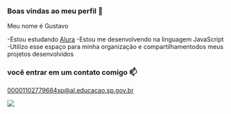 ### Boas vindas ao meu perfil 💟

Meu nome é Gustavo

-Estou estudando [Alura](www.alura.com.br)
-Estou me desenvolvendo na linguagem JavaScript
-Utilizo esse espaço para minha organização e compartilhamentodos meus projetos desenvolvidos

### você entrar em um contato comigo 📫

00001102779684sp@al.educacao.sp.gov.br

![](https://media1.tenor.com/m/JLTn_S_XwNcAAAAC/%E6%97%A9%E5%AE%89%E5%9C%962023%E9%A2%A8%E6%99%AF.gif)


